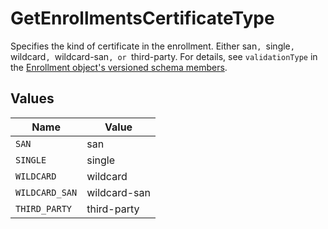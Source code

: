 # GetEnrollmentsCertificateType

Specifies the kind of certificate in the enrollment. Either san`, `single`, `wildcard`, `wildcard-san`, or `third-party. For details, see `validationType` in the [Enrollment object's versioned schema members](ref:enrollment#versioned-schema-members).


## Values

| Name           | Value          |
| -------------- | -------------- |
| `SAN`          | san            |
| `SINGLE`       | single         |
| `WILDCARD`     | wildcard       |
| `WILDCARD_SAN` | wildcard-san   |
| `THIRD_PARTY`  | third-party    |